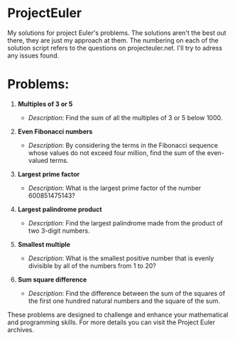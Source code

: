 # ProjectEuler
My solutions for project Euler's problems.
The solutions aren't the best out there, they are just my approach at them.
The numbering on each of the solution script refers to the questions on projecteuler.net.
I'll try to adress any issues found.

# Problems:
1. **Multiples of 3 or 5**
   - *Description*: Find the sum of all the multiples of 3 or 5 below 1000.

2. **Even Fibonacci numbers**
   - *Description*: By considering the terms in the Fibonacci sequence whose values do not exceed four million, find the sum of the even-valued terms.

3. **Largest prime factor**
   - *Description*: What is the largest prime factor of the number 600851475143?

4. **Largest palindrome product**
   - *Description*: Find the largest palindrome made from the product of two 3-digit numbers.

5. **Smallest multiple**
   - *Description*: What is the smallest positive number that is evenly divisible by all of the numbers from 1 to 20?

6. **Sum square difference**
   - *Description*: Find the difference between the sum of the squares of the first one hundred natural numbers and the square of the sum.

These problems are designed to challenge and enhance your mathematical and programming skills. For more details you can visit the Project Euler archives.
